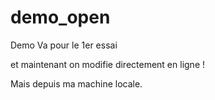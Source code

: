 # demo_open
Demo
Va pour le 1er essai

et maintenant on modifie directement en ligne !

Mais depuis  ma machine locale.
